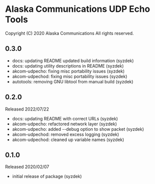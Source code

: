 
Alaska Communications UDP Echo Tools
====================================

Copyright (C) 2020 Alaska Communications
All rights reserved.

0.3.0
-----
   - docs: updating README updated build information (syzdek)
   - docs: updating utility descriptions in README (syzdek)
   - akcom-udpecho: fixing misc portability issues (syzdek)
   - akcom-udpechod: fixing misc portability issues (syzdek)
   - autotools: removing GNU libtool from manual build (syzdek)

0.2.0
-----
   Released 2022/07/22
   - docs: updating README with correct URLs (syzdek)
   - akcom-udpecho: refactored network layer (syzdek)
   - akcom-udpecho: added --debug option to show packet (syzdek)
   - akcom-udpechod: removed excess logging (syzdek)
   - akcom-udpechod: cleaned up variable names (syzdek)

0.1.0
-----
   Released 2020/02/07
   - initial release of package (syzdek)

